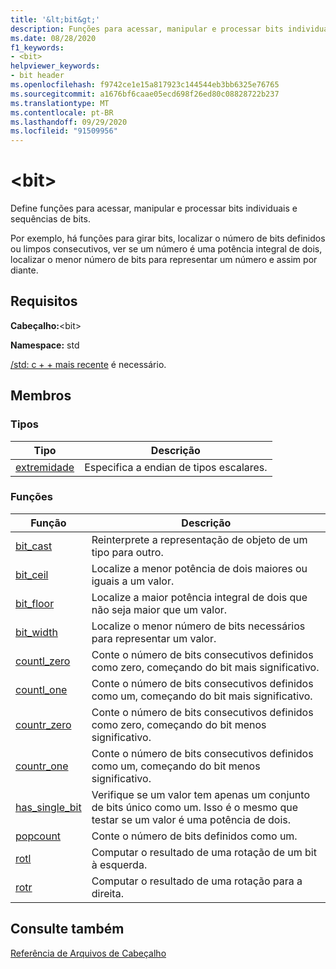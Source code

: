 ```yaml
---
title: '&lt;bit&gt;'
description: Funções para acessar, manipular e processar bits individuais e sequências de bits.
ms.date: 08/28/2020
f1_keywords:
- <bit>
helpviewer_keywords:
- bit header
ms.openlocfilehash: f9742ce1e15a817923c144544eb3bb6325e76765
ms.sourcegitcommit: a1676bf6caae05ecd698f26ed80c08828722b237
ms.translationtype: MT
ms.contentlocale: pt-BR
ms.lasthandoff: 09/29/2020
ms.locfileid: "91509956"
---
```

# <a name="ltbitgt"></a>&lt;bit&gt;

Define funções para acessar, manipular e processar bits individuais e sequências de bits.

Por exemplo, há funções para girar bits, localizar o número de bits definidos ou limpos consecutivos, ver se um número é uma potência integral de dois, localizar o menor número de bits para representar um número e assim por diante.

## <a name="requirements"></a>Requisitos

**Cabeçalho:**\<bit>

**Namespace:** std

[/std: c + + mais recente](../build/reference/std-specify-language-standard-version.md) é necessário.

## <a name="members"></a>Membros

### <a name="types"></a>Tipos

| Tipo | Descrição |
|--------|----------|
| [extremidade](bit-enum.md) | Especifica a endian de tipos escalares. |

### <a name="functions"></a>Funções

| Função | Descrição |
|-----|-----|
|[bit_cast](bit-functions.md#bit_cast) | Reinterprete a representação de objeto de um tipo para outro. |
|[bit_ceil](bit-functions.md#bit_ceil) | Localize a menor potência de dois maiores ou iguais a um valor. |
|[bit_floor](bit-functions.md#bit_floor) | Localize a maior potência integral de dois que não seja maior que um valor. |
|[bit_width](bit-functions.md#bit_width) | Localize o menor número de bits necessários para representar um valor. |
|[countl_zero](bit-functions.md#countl_zero) | Conte o número de bits consecutivos definidos como zero, começando do bit mais significativo. |
|[countl_one](bit-functions.md#countl_one) | Conte o número de bits consecutivos definidos como um, começando do bit mais significativo. |
|[countr_zero](bit-functions.md#countr_zero) | Conte o número de bits consecutivos definidos como zero, começando do bit menos significativo. |
|[countr_one](bit-functions.md#countl_one) | Conte o número de bits consecutivos definidos como um, começando do bit menos significativo. |
|[has_single_bit](bit-functions.md#has_single_bit) | Verifique se um valor tem apenas um conjunto de bits único como um. Isso é o mesmo que testar se um valor é uma potência de dois. |
|[popcount](bit-functions.md#popcount) | Conte o número de bits definidos como um. |
|[rotl](bit-functions.md#rotl) | Computar o resultado de uma rotação de um bit à esquerda. |
|[rotr](bit-functions.md#rotr) | Computar o resultado de uma rotação para a direita. |

## <a name="see-also"></a>Consulte também

[Referência de Arquivos de Cabeçalho](cpp-standard-library-header-files.md)
